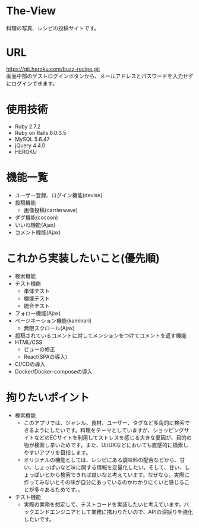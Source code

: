 # The-View
 料理の写真、レシピの投稿サイトです。
 <!--<img width="1400" alt="" src="">
 <img width="350" height="700" src="">
  -->
# URL
 https://git.heroku.com/buzz-recipe.git
 <br >
画面中部のゲストログインボタンから、メールアドレスとパスワードを入力せずにログインできます。
# 使用技術
- Ruby 2.7.2
- Ruby on Rails 6.0.3.5
- MySQL 5.6.47
- jQuery 4.4.0
- HEROKU

<!--# AWS構成図-->

<!--## Travis CI/CD
- Githubへのpush時に、RspecとRubocopが自動で実行されます。
- masterブランチへのpushでは、EC2への自動デプロイが実行されます
- masterブランチへのpushでは、RspecとRubocopが成功した場合、EC2への自動デプロイが実行されます
-->
# 機能一覧
- ユーザー登録、ログイン機能(devise)
- 投稿機能
  - 画像投稿(carrierwave)
- ダグ機能(cocoon)
- いいね機能(Ajax)
- コメント機能(Ajax)
<!-- - フォロー機能(Ajax) 
- ページネーション機能(kaminari)
  - 無限スクロール(Ajax)
- 検索機能(ransack)
# テスト
 - RSpec
  - 単体テスト(model)
  - 機能テスト(request)
  - 統合テスト(f
-->

# これから実装したいこと(優先順)
- 検索機能
- テスト機能
  - 単体テスト
  - 機能テスト
  - 統合テスト
- フォロー機能(Ajax) 
- ページネーション機能(kaminari)
  - 無限スクロール(Ajax)
- 投稿されているコメントに対してメンションをつけてコメントを返す機能
- HTML/CSS
  - ビューの修正
  - React(SPAの導入)
- CI/CDの導入
- Docker/Docker-composeの導入

#  拘りたいポイント
- 検索機能
  - このアプリでは、ジャンル、食材、ユーザー、タグなど多角的に検索できるようにしたいです。料理をテーマとしていますが、ショッピングサイトなどのECサイトを利用してストレスを感じる大きな要因が、目的の物が検索し辛いためです。また、UI/UXなどにおいても直感的に検索しやすいアプリを目指します。
  - オリジナルの機能としては、レシピにある調味料の配合などから、甘い、しょっぱいなど味に関する情報を定量化したい。そして、甘い、しょっぱいとから検索できれば良いなと考えています。なぜなら。実際に作ってみないとその味が自分にあっているのかわかりにくいと感じることが多々あるためです。。  
- テスト機能
  - 実際の業務を想定して、テストコードを実装したいと考えています。バックエンドエンジニアとして業務に携わりたいので、APIの深掘りを強化したいです。
